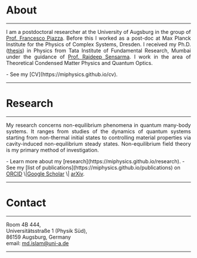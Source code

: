 # About
---
<p align="justify">
I am a postdoctoral researcher at the University of Augsburg in the group of <a href="https://www.uni-augsburg.de/en/fakultaet/mntf/physik/groups/theo3/team/francesco-piazza/" target="_blank" rel="noopener noreferrer">Prof. Francesco Piazza</a>. Before this I worked as a post-doc at Max Planck Institute for the Physics of Complex Systems, Dresden. I received my Ph.D. (<a href="https://drive.google.com/file/d/1s8qKV03teZyWtI6WsVnuPqxpTmsf3go1/view" target="_blank" rel="noopener noreferrer">thesis</a>) in Physics from Tata Institute of Fundamental Research, Mumbai under the guidance of <a href="https://sites.google.com/view/rsensarma/home" target="_blank" rel="noopener noreferrer">Prof. Rajdeep Sensarma</a>. I work in the area of Theoretical Condensed Matter Physics and Quantum Optics. 
</p>
- See my [CV](https://miphysics.github.io/cv).

---

# Research 
---
<p align="justify">
My research concerns non-equilibrium phenomena in quantum many-body systems. It ranges from studies of the dynamics of quantum systems starting from non-thermal initial states to controlling material properties via cavity-induced non-equilibrium steady states. Non-equilibrium field theory is my primary method of investigation.
</p>
- Learn more about my [research](https://miphysics.github.io/research).
- See my [list of publications](https://miphysics.github.io/publications) on <a href="https://orcid.org/0000-0002-0992-5531" target="_blank" rel="noopener noreferrer">ORCID</a> \|<a href="https://scholar.google.com.au/citations?hl=en&user=K5gZKkQAAAAJ" target="_blank" rel="noopener noreferrer">Google Scholar</a> \| <a href="https://arxiv.org/a/islam_m_4.html" target="_blank" rel="noopener noreferrer">arXiv</a>.

---

# Contact
---
Room 4B 444,\
Universitätsstraße 1 (Physik Süd),\
86159 Augsburg, Germany\
email: md.islam@uni-a.de

---
<!---
[LinkedIn](https://www.linkedin.com/in/mursalin-islam-physics) | [ResearchGate](https://www.researchgate.net/profile/Md-Mursalin-Islam)--->
